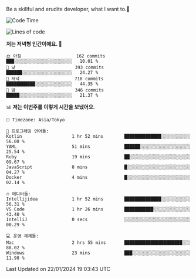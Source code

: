 Be a skillful and erudite developer, what I want to.👶

<!--START_SECTION:waka-->
![Code Time](http://img.shields.io/badge/Code%20Time-420%20hrs%2058%20mins-blue)

![Lines of code](https://img.shields.io/badge/%EC%A0%80%EB%8A%94%20%EC%97%AC%ED%83%9C%EA%B9%8C%EC%A7%80%20-756.1%20thousand%20%EC%A4%84%EC%9D%98%20%EC%BD%94%EB%93%9C%EB%A5%BC%20%EC%9E%91%EC%84%B1%ED%96%88%EC%96%B4%EC%9A%94.-blue)

**저는 저녁형 인간이에요. 🦉** 

```text
🌞 아침                     162 commits         ███░░░░░░░░░░░░░░░░░░░░░░   10.01 % 
🌆 낮　                     393 commits         ██████░░░░░░░░░░░░░░░░░░░   24.27 % 
🌃 저녁                     718 commits         ███████████░░░░░░░░░░░░░░   44.35 % 
🌙 밤　                     346 commits         █████░░░░░░░░░░░░░░░░░░░░   21.37 % 
```


📊 **저는 이번주를 이렇게 시간을 보냈어요.** 

```text
🕑︎ Timezone: Asia/Tokyo

💬 프로그래밍 언어들: 
Kotlin                   1 hr 52 mins        ██████████████░░░░░░░░░░░   56.08 % 
YAML                     51 mins             ██████░░░░░░░░░░░░░░░░░░░   25.54 % 
Ruby                     19 mins             ██░░░░░░░░░░░░░░░░░░░░░░░   09.67 % 
JavaScript               8 mins              █░░░░░░░░░░░░░░░░░░░░░░░░   04.27 % 
Docker                   4 mins              █░░░░░░░░░░░░░░░░░░░░░░░░   02.14 % 

🔥 에디터들: 
Intellijidea             1 hr 52 mins        ██████████████░░░░░░░░░░░   56.31 % 
VS Code                  1 hr 26 mins        ███████████░░░░░░░░░░░░░░   43.40 % 
IntelliJ                 0 secs              ░░░░░░░░░░░░░░░░░░░░░░░░░   00.29 % 

💻 운영 체제들: 
Mac                      2 hrs 55 mins       ██████████████████████░░░   88.02 % 
Windows                  23 mins             ███░░░░░░░░░░░░░░░░░░░░░░   11.98 % 
```


 Last Updated on 22/01/2024 19:03:43 UTC
<!--END_SECTION:waka-->
